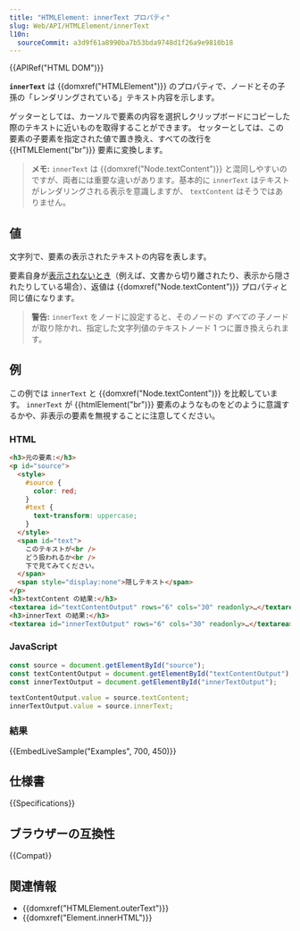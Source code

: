 ```yaml
---
title: "HTMLElement: innerText プロパティ"
slug: Web/API/HTMLElement/innerText
l10n:
  sourceCommit: a3d9f61a8990ba7b53bda9748d1f26a9e9810b18
---
```


{{APIRef("HTML DOM")}}

**`innerText`** は {{domxref("HTMLElement")}} のプロパティで、ノードとその子孫の「レンダリングされている」テキスト内容を示します。

ゲッターとしては、カーソルで要素の内容を選択しクリップボードにコピーした際のテキストに近いものを取得することができます。
セッターとしては、この要素の子要素を指定された値で置き換え、すべての改行を {{HTMLElement("br")}} 要素に変換します。

> **メモ:** `innerText` は {{domxref("Node.textContent")}} と混同しやすいのですが、両者には重要な違いがあります。基本的に `innerText` はテキストがレンダリングされる表示を意識しますが、 `textContent` はそうではありません。

## 値

文字列で、要素の表示されたテキストの内容を表します。

要素自身が[表示されないとき](https://html.spec.whatwg.org/multipage/rendering.html#being-rendered)（例えば、文書から切り離されたり、表示から隠されたりしている場合）、返値は {{domxref("Node.textContent")}} プロパティと同じ値になります。

> **警告:** `innerText` をノードに設定すると、そのノードの _すべての_ 子ノードが取り除かれ、指定した文字列値のテキストノード 1 つに置き換えられます。

## 例

この例では `innerText` と {{domxref("Node.textContent")}} を比較しています。 `innerText` が {{htmlElement("br")}} 要素のようなものをどのように意識するかや、非表示の要素を無視することに注意してください。

### HTML

```html
<h3>元の要素:</h3>
<p id="source">
  <style>
    #source {
      color: red;
    }
    #text {
      text-transform: uppercase;
    }
  </style>
  <span id="text">
    このテキストが<br />
    どう扱われるか<br />
    下で見てみてください。
  </span>
  <span style="display:none">隠しテキスト</span>
</p>
<h3>textContent の結果:</h3>
<textarea id="textContentOutput" rows="6" cols="30" readonly>…</textarea>
<h3>innerText の結果:</h3>
<textarea id="innerTextOutput" rows="6" cols="30" readonly>…</textarea>
```

### JavaScript

```js
const source = document.getElementById("source");
const textContentOutput = document.getElementById("textContentOutput");
const innerTextOutput = document.getElementById("innerTextOutput");

textContentOutput.value = source.textContent;
innerTextOutput.value = source.innerText;
```

### 結果

{{EmbedLiveSample("Examples", 700, 450)}}

## 仕様書

{{Specifications}}

## ブラウザーの互換性

{{Compat}}

## 関連情報

- {{domxref("HTMLElement.outerText")}}
- {{domxref("Element.innerHTML")}}
